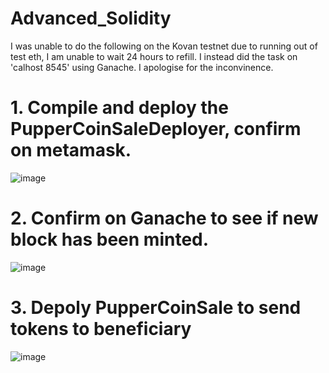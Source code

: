 # Advanced_Solidity

I was unable to do the following on the Kovan testnet due to running out of test eth, I am unable to wait 24 hours to refill. I instead did the task on 'calhost 8545' using Ganache. I apologise for the inconvinence. 


# 1. Compile and deploy the PupperCoinSaleDeployer, confirm on metamask.
![image](https://user-images.githubusercontent.com/84012921/136718396-4c70e6b1-2a19-4347-91f6-dc567002f0b2.png)


# 2. Confirm on Ganache to see if new block has been minted.
![image](https://user-images.githubusercontent.com/84012921/136718406-c8533bee-af74-492d-a66d-05de37e86194.png)


# 3. Depoly PupperCoinSale to send tokens to beneficiary 
![image](https://user-images.githubusercontent.com/84012921/136718412-131ba881-794b-4304-b109-fac99e0ea6a9.png)


